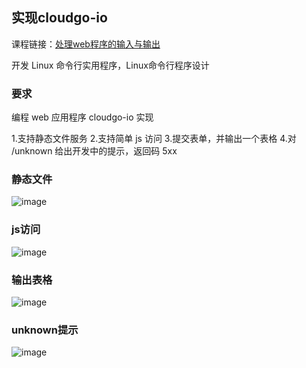 ## 实现cloudgo-io

课程链接：[处理web程序的输入与输出](https://pmlpml.github.io/ServiceComputingOnCloud/ex-cloudgo-inout)

开发 Linux 命令行实用程序，Linux命令行程序设计

### 要求

编程 web 应用程序 cloudgo-io 实现

1.支持静态文件服务
2.支持简单 js 访问
3.提交表单，并输出一个表格
4.对 /unknown 给出开发中的提示，返回码 5xx

### 静态文件

![image](http://wx4.sinaimg.cn/mw690/932e8e0cgy1fzc3yltv3lj208r03w3yb.jpg)

### js访问
![image](http://wx4.sinaimg.cn/mw690/932e8e0cgy1fzc3yidb3kj2072058wea.jpg)


### 输出表格
![image](http://wx4.sinaimg.cn/mw690/932e8e0cgy1fzc3yqxztjj208r03g743.jpg)


### unknown提示
![image](http://wx2.sinaimg.cn/mw690/932e8e0cgy1fzc3yobqaxj208v02tt8i.jpg)
